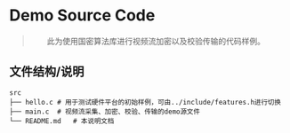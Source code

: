 # Demo Source Code

> &emsp;&emsp;此为使用国密算法库进行视频流加密以及校验传输的代码样例。

## 文件结构/说明

```
src
├── hello.c # 用于测试硬件平台的初始样例，可由../include/features.h进行切换
├── main.c	# 视频流采集、加密、校验、传输的demo源文件
└── README.md	# 本说明文档
```

